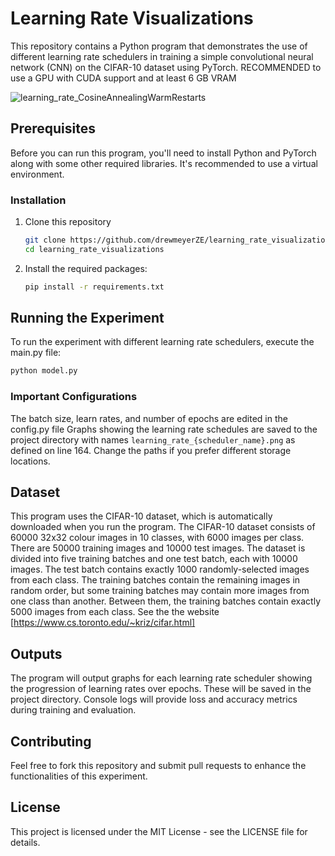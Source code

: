 # Learning Rate Visualizations
This repository contains a Python program that demonstrates the use of different learning rate schedulers in training a simple convolutional neural network (CNN) on the CIFAR-10 dataset using PyTorch.
RECOMMENDED to use a GPU with CUDA support and at least 6 GB VRAM

![learning_rate_CosineAnnealingWarmRestarts](https://github.com/user-attachments/assets/6c0a276f-5333-4f81-b921-0ebcca86ea81)


## Prerequisites
Before you can run this program, you'll need to install Python and PyTorch along with some other required libraries. It's recommended to use a virtual environment.

### Installation
1. Clone this repository
   ```bash
   git clone https://github.com/drewmeyerZE/learning_rate_visualizations.git
   cd learning_rate_visualizations
   ```
2. Install the required packages:
   ```bash
   pip install -r requirements.txt
   ```
   
## Running the Experiment
To run the experiment with different learning rate schedulers, execute the main.py file:
```bash
python model.py
```
### Important Configurations
The batch size, learn rates, and number of epochs are edited in the config.py file
Graphs showing the learning rate schedules are saved to the project directory with names `learning_rate_{scheduler_name}.png` as defined on line 164. Change the paths if you prefer different storage locations.

## Dataset
This program uses the CIFAR-10 dataset, which is automatically downloaded when you run the program.
The CIFAR-10 dataset consists of 60000 32x32 colour images in 10 classes, with 6000 images per class. There are 50000 training images and 10000 test images.
The dataset is divided into five training batches and one test batch, each with 10000 images. The test batch contains exactly 1000 randomly-selected images from each class. The training batches contain the remaining images in random order, but some training batches may contain more images from one class than another. Between them, the training batches contain exactly 5000 images from each class.
See the the website [https://www.cs.toronto.edu/~kriz/cifar.html]

## Outputs
The program will output graphs for each learning rate scheduler showing the progression of learning rates over epochs. These will be saved in the project directory. Console logs will provide loss and accuracy metrics during training and evaluation.

## Contributing
Feel free to fork this repository and submit pull requests to enhance the functionalities of this experiment.

## License
This project is licensed under the MIT License - see the LICENSE file for details.
